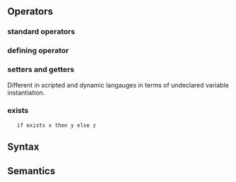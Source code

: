 Operators
---------

### standard operators

### defining operator

### setters and getters

Different in scripted and dynamic langauges in terms of undeclared
variable instantiation.

### exists

`   if exists x then y else z`

Syntax
------

Semantics
---------